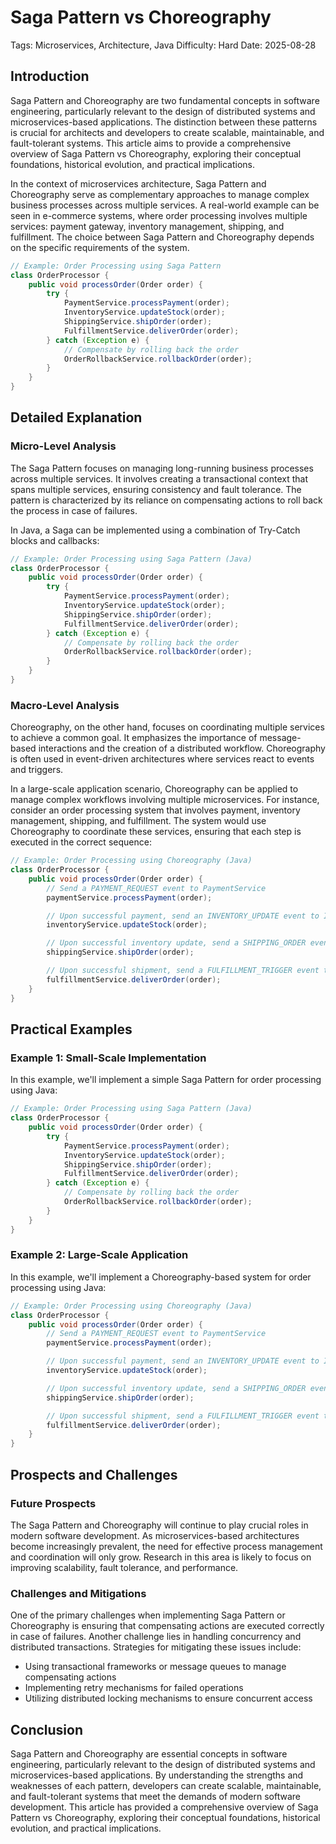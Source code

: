 # Saga Pattern vs Choreography
Tags: Microservices, Architecture, Java
Difficulty: Hard
Date: 2025-08-28

## Introduction

Saga Pattern and Choreography are two fundamental concepts in software engineering, particularly relevant to the design of distributed systems and microservices-based applications. The distinction between these patterns is crucial for architects and developers to create scalable, maintainable, and fault-tolerant systems. This article aims to provide a comprehensive overview of Saga Pattern vs Choreography, exploring their conceptual foundations, historical evolution, and practical implications.

In the context of microservices architecture, Saga Pattern and Choreography serve as complementary approaches to manage complex business processes across multiple services. A real-world example can be seen in e-commerce systems, where order processing involves multiple services: payment gateway, inventory management, shipping, and fulfillment. The choice between Saga Pattern and Choreography depends on the specific requirements of the system.

```java
// Example: Order Processing using Saga Pattern
class OrderProcessor {
    public void processOrder(Order order) {
        try {
            PaymentService.processPayment(order);
            InventoryService.updateStock(order);
            ShippingService.shipOrder(order);
            FulfillmentService.deliverOrder(order);
        } catch (Exception e) {
            // Compensate by rolling back the order
            OrderRollbackService.rollbackOrder(order);
        }
    }
}
```

## Detailed Explanation

### Micro-Level Analysis

The Saga Pattern focuses on managing long-running business processes across multiple services. It involves creating a transactional context that spans multiple services, ensuring consistency and fault tolerance. The pattern is characterized by its reliance on compensating actions to roll back the process in case of failures.

In Java, a Saga can be implemented using a combination of Try-Catch blocks and callbacks:
```java
// Example: Order Processing using Saga Pattern (Java)
class OrderProcessor {
    public void processOrder(Order order) {
        try {
            PaymentService.processPayment(order);
            InventoryService.updateStock(order);
            ShippingService.shipOrder(order);
            FulfillmentService.deliverOrder(order);
        } catch (Exception e) {
            // Compensate by rolling back the order
            OrderRollbackService.rollbackOrder(order);
        }
    }
}
```

### Macro-Level Analysis

Choreography, on the other hand, focuses on coordinating multiple services to achieve a common goal. It emphasizes the importance of message-based interactions and the creation of a distributed workflow. Choreography is often used in event-driven architectures where services react to events and triggers.

In a large-scale application scenario, Choreography can be applied to manage complex workflows involving multiple microservices. For instance, consider an order processing system that involves payment, inventory management, shipping, and fulfillment. The system would use Choreography to coordinate these services, ensuring that each step is executed in the correct sequence:
```java
// Example: Order Processing using Choreography (Java)
class OrderProcessor {
    public void processOrder(Order order) {
        // Send a PAYMENT_REQUEST event to PaymentService
        paymentService.processPayment(order);

        // Upon successful payment, send an INVENTORY_UPDATE event to InventoryService
        inventoryService.updateStock(order);

        // Upon successful inventory update, send a SHIPPING_ORDER event to ShippingService
        shippingService.shipOrder(order);

        // Upon successful shipment, send a FULFILLMENT_TRIGGER event to FulfillmentService
        fulfillmentService.deliverOrder(order);
    }
}
```

## Practical Examples

### Example 1: Small-Scale Implementation

In this example, we'll implement a simple Saga Pattern for order processing using Java:
```java
// Example: Order Processing using Saga Pattern (Java)
class OrderProcessor {
    public void processOrder(Order order) {
        try {
            PaymentService.processPayment(order);
            InventoryService.updateStock(order);
            ShippingService.shipOrder(order);
            FulfillmentService.deliverOrder(order);
        } catch (Exception e) {
            // Compensate by rolling back the order
            OrderRollbackService.rollbackOrder(order);
        }
    }
}
```

### Example 2: Large-Scale Application

In this example, we'll implement a Choreography-based system for order processing using Java:
```java
// Example: Order Processing using Choreography (Java)
class OrderProcessor {
    public void processOrder(Order order) {
        // Send a PAYMENT_REQUEST event to PaymentService
        paymentService.processPayment(order);

        // Upon successful payment, send an INVENTORY_UPDATE event to InventoryService
        inventoryService.updateStock(order);

        // Upon successful inventory update, send a SHIPPING_ORDER event to ShippingService
        shippingService.shipOrder(order);

        // Upon successful shipment, send a FULFILLMENT_TRIGGER event to FulfillmentService
        fulfillmentService.deliverOrder(order);
    }
}
```

## Prospects and Challenges

### Future Prospects

The Saga Pattern and Choreography will continue to play crucial roles in modern software development. As microservices-based architectures become increasingly prevalent, the need for effective process management and coordination will only grow. Research in this area is likely to focus on improving scalability, fault tolerance, and performance.

### Challenges and Mitigations

One of the primary challenges when implementing Saga Pattern or Choreography is ensuring that compensating actions are executed correctly in case of failures. Another challenge lies in handling concurrency and distributed transactions. Strategies for mitigating these issues include:

* Using transactional frameworks or message queues to manage compensating actions
* Implementing retry mechanisms for failed operations
* Utilizing distributed locking mechanisms to ensure concurrent access

## Conclusion

Saga Pattern and Choreography are essential concepts in software engineering, particularly relevant to the design of distributed systems and microservices-based applications. By understanding the strengths and weaknesses of each pattern, developers can create scalable, maintainable, and fault-tolerant systems that meet the demands of modern software development. This article has provided a comprehensive overview of Saga Pattern vs Choreography, exploring their conceptual foundations, historical evolution, and practical implications.
